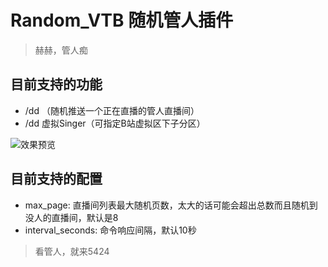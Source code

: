 # Random_VTB 随机管人插件
> 赫赫，管人痴

## 目前支持的功能
- /dd （随机推送一个正在直播的管人直播间）
- /dd 虚拟Singer（可指定B站虚拟区下子分区）

![效果预览](https://img.picui.cn/free/2025/03/04/67c6e8f4ecad7.png)

## 目前支持的配置
- max_page: 直播间列表最大随机页数，太大的话可能会超出总数而且随机到没人的直播间，默认是8
- interval_seconds: 命令响应间隔，默认10秒

> 看管人，就来5424